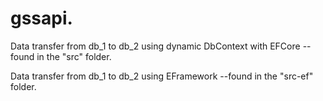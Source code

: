 # gssapi.
Data transfer from db_1 to db_2 using dynamic DbContext with EFCore --found in the "src" folder.

Data transfer from db_1 to db_2 using EFramework --found in the "src-ef" folder.
